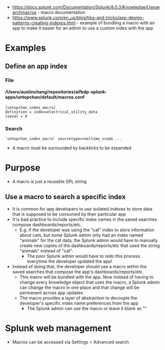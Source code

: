 - https://docs.splunk.com/Documentation/Splunk/8.0.3/Knowledge/Usesearchmacros - macro documentation
- https://www.splunk.com/en_us/blog/tips-and-tricks/app-design-patterns-creating-indexes.html - example of bundling a macro with an app to make it
  easier for an admin to use a custom index with the app
# Examples
## Define an app index
### File
#### /Users/austinchang/repositories/aifbdp-splunk-apps/untopchan/default/macros.conf
```
[untopchan_index_macro]
definition = index=electrical_utility_data
iseval = 0
```
### Search
```
`untopchan_index_macro` sourcetype=realtime_scada ...
```
- A macro must be surrounded by backticks to be expanded
# Purpose
- A macro is just a reusable SPL string
## Use a macro to search a specific index
- It is common for app developers to use isolated indexes to store data that is supposed to be consumed by their particular app
- It is bad practice to include specific index names in the saved searches compose dashboards/reports/etc.
  - E.g. if the developer was using the "cat" index to store information about cats, but some Splunk admin only had an index named "animals" for the
    cat data, the Splunk admin would have to manually create new copies of the dashboards/reports/etc that used the string "animals" instead of "cat".
      - The poor Splunk admin would have to redo this process everytime the developer updated the app!
- Instead of doing that, the developer should use a macro within the saved searches that compose the app's dashboards/reports/etc.
  - This macro will be bundled with the app. Now instead of having to change every knowledge object that uses the macro, a Splunk admin can change the
    macro in one place and that change will be permanent across app updates
  - The macro provides a layer of abstraction to decouple the developer's specific index name preferences from the app
    - The Splunk admin can use the macro or leave it blank as ""
# Splunk web management
- Macros can be accessed via Settings > Advanced search